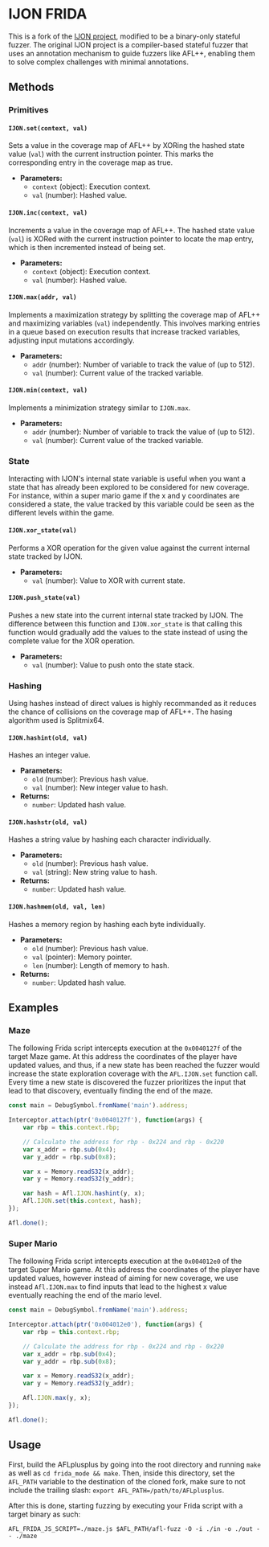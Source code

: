 IJON FRIDA
=======

This is a fork of the <a href="https://github.com/RUB-SysSec/ijon">IJON project</a>, modified to be a binary-only stateful fuzzer. The original IJON project is a compiler-based stateful fuzzer that uses an annotation mechanism to guide fuzzers like AFL++, enabling them to solve complex challenges with minimal annotations.

## Methods

### Primitives

#### `IJON.set(context, val)`

Sets a value in the coverage map of AFL++ by XORing the hashed state value (`val`) with the current instruction pointer. This marks the corresponding entry in the coverage map as true.

- **Parameters:**
  - `context` (object): Execution context.
  - `val` (number): Hashed value.

#### `IJON.inc(context, val)`

Increments a value in the coverage map of AFL++. The hashed state value (`val`) is XORed with the current instruction pointer to locate the map entry, which is then incremented instead of being set.

- **Parameters:**
  - `context` (object): Execution context.
  - `val` (number): Hashed value.

#### `IJON.max(addr, val)`

Implements a maximization strategy by splitting the coverage map of AFL++ and maximizing variables (`val`) independently. This involves marking entries in a queue based on execution results that increase tracked variables, adjusting input mutations accordingly.

- **Parameters:**
  - `addr` (number): Number of variable to track the value of (up to 512).
  - `val` (number): Current value of the tracked variable.

#### `IJON.min(context, val)`

Implements a minimization strategy similar to `IJON.max`.

- **Parameters:**
  - `addr` (number): Number of variable to track the value of (up to 512).
  - `val` (number): Current value of the tracked variable.

### State
Interacting with IJON's internal state variable is useful when you want a state that has already been explored to be considered for new coverage. For instance, within a super mario game if the x and y coordinates are considered a state, the value tracked by this variable could be seen as the different levels within the game.

#### `IJON.xor_state(val)`

Performs a XOR operation for the given value against the current internal state tracked by IJON. 
- **Parameters:**
  - `val` (number): Value to XOR with current state.

#### `IJON.push_state(val)`

Pushes a new state into the current internal state tracked by IJON. The difference between this function and `IJON.xor_state` is that calling this function would gradually add the values to the state instead of using the complete value for the XOR operation. 

- **Parameters:**
  - `val` (number): Value to push onto the state stack.

### Hashing

Using hashes instead of direct values is highly recommanded as it reduces the chance of collisions on the coverage map of AFL++. The hasing algorithm used is Splitmix64.

#### `IJON.hashint(old, val)`

Hashes an integer value.

- **Parameters:**
  - `old` (number): Previous hash value.
  - `val` (number): New integer value to hash.
- **Returns:** 
  - `number`: Updated hash value.

#### `IJON.hashstr(old, val)`

Hashes a string value by hashing each character individually.

- **Parameters:**
  - `old` (number): Previous hash value.
  - `val` (string): New string value to hash.
- **Returns:** 
  - `number`: Updated hash value.

#### `IJON.hashmem(old, val, len)`

Hashes a memory region by hashing each byte individually.

- **Parameters:**
  - `old` (number): Previous hash value.
  - `val` (pointer): Memory pointer.
  - `len` (number): Length of memory to hash.
- **Returns:** 
  - `number`: Updated hash value.

## Examples

### Maze
The following Frida script intercepts execution at the `0x0040127f` of the target Maze game. At this address the coordinates of the player have updated values, and thus, if a new state has been reached the fuzzer would increase the state exploration coverage with the `AFL.IJON.set` function call. Every time a new state is discovered the fuzzer prioritizes the input that lead to that discovery, eventually finding the end of the maze.

```js
const main = DebugSymbol.fromName('main').address;

Interceptor.attach(ptr('0x0040127f'), function(args) {
    var rbp = this.context.rbp;

    // Calculate the address for rbp - 0x224 and rbp - 0x220
    var x_addr = rbp.sub(0x4);
    var y_addr = rbp.sub(0x8);

    var x = Memory.readS32(x_addr);
    var y = Memory.readS32(y_addr);

    var hash = Afl.IJON.hashint(y, x);
    Afl.IJON.set(this.context, hash);
});

Afl.done();
```

### Super Mario
The following Frida script intercepts execution at the `0x004012e0` of the target Super Mario game. At this address the coordinates of the player have updated values, however instead of aiming for new coverage, we use instead `Afl.IJON.max` to find inputs that lead to the highest x value eventually reaching the end of the mario level.

```js
const main = DebugSymbol.fromName('main').address;

Interceptor.attach(ptr('0x004012e0'), function(args) {
    var rbp = this.context.rbp;

    // Calculate the address for rbp - 0x224 and rbp - 0x220
    var x_addr = rbp.sub(0x4);
    var y_addr = rbp.sub(0x8);

    var x = Memory.readS32(x_addr);
    var y = Memory.readS32(y_addr);

    Afl.IJON.max(y, x);
});

Afl.done();
```

## Usage
First, build the AFLplusplus by going into the root directory and running `make` as well as `cd frida_mode && make`. Then, inside this directory, set the `AFL_PATH` variable to the destination of the cloned fork, make sure to not include the trailing slash: `export AFL_PATH=/path/to/AFLplusplus`.

After this is done, starting fuzzing by executing your Frida script with a target binary as such:

```
AFL_FRIDA_JS_SCRIPT=./maze.js $AFL_PATH/afl-fuzz -O -i ./in -o ./out -- ./maze
```

